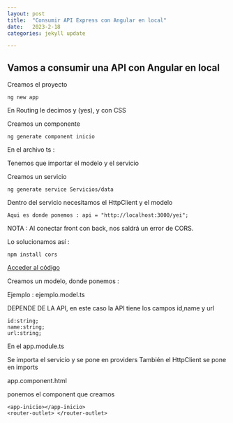 ```yaml
---
layout: post
title:  "Consumir API Express con Angular en local"
date:   2023-2-18
categories: jekyll update

---
```



## Vamos a consumir una API con Angular en local

Creamos el proyecto 

~~~~
ng new app
~~~~

En Routing le decimos y (yes), y con CSS

Creamos un componente

~~~~
ng generate component inicio
~~~~

En el archivo ts :

Tenemos que importar el modelo y el servicio


Creamos un servicio

~~~~
ng generate service Servicios/data
~~~~

Dentro del servicio necesitamos el HttpClient y el modelo
~~~~
Aqui es donde ponemos : api = "http://localhost:3000/yei";
~~~~

NOTA : Al conectar front con back, nos saldrá un error de CORS.

Lo solucionamos así :
~~~~
npm install cors
~~~~

<a href="https://github.com/TripleYei/angular_express/blob/main/web.js"> Acceder al código </a>





Creamos un modelo, donde ponemos :

Ejemplo : ejemplo.model.ts

DEPENDE DE LA API, en este caso la API tiene los campos id,name y url
~~~~
id:string;
name:string;
url:string;
~~~~

En el app.module.ts 

Se importa el servicio y se pone en providers
También el HttpClient se pone en imports


app.component.html

ponemos el component que creamos

~~~~
<app-inicio></app-inicio>
<router-outlet> </router-outlet>
~~~~


